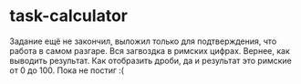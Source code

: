 # task-calculator
Задание ещё не закончил, выложил только для подтверждения, что работа в самом разгаре. 
Вся загвоздка в римских цифрах. 
Вернее, как выводить результат. Как отобразить дроби, да и результат это римские от 0 до 100. Пока не постиг :(  
